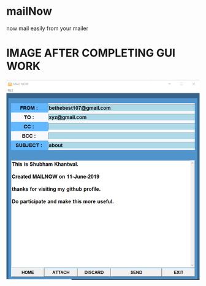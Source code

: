 # mailNow
now mail easily from your mailer

# IMAGE AFTER COMPLETING GUI WORK
![image](https://github.com/shubham-khantwal/mailNow/blob/master/mailNow.PNG)
